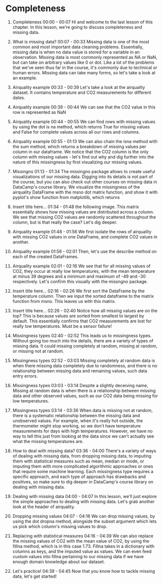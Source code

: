 # Completeness

1. Completeness
00:00 - 00:07
Hi and welcome to the last lesson of this chapter. In this lesson, we're going to discuss completeness and missing data.

2. What is missing data?
00:07 - 00:33
Missing data is one of the most common and most important data cleaning problems. Essentially, missing data is when no data value is stored for a variable in an observation. Missing data is most commonly represented as NA or NaN, but can take on arbitrary values like 0 or dot. Like a lot of the problems that we've seen thus far in the course, it's commonly due to technical or human errors. Missing data can take many forms, so let's take a look at an example.

3. Airquality example
00:33 - 00:39
Let's take a look at the airquality dataset. It contains temperature and CO2 measurements for different dates.

4. Airquality example
00:39 - 00:44
We can see that the CO2 value in this row is represented as NaN

5. Airquality example
00:44 - 00:55
We can find rows with missing values by using the dot is na method, which returns True for missing values and False for complete values across all our rows and columns.

6. Airquality example
00:55 - 01:13
We can also chain the isna method with the sum method, which returns a breakdown of missing values per column in our dataframe. We notice that the CO2 column is the only column with missing values - let's find out why and dig further into the nature of this missingness by first visualizing our missing values.

7. Missingno
01:13 - 01:34
The missingno package allows to create useful visualizations of our missing data. Digging into its details is not part of the course, but you can also check out other courses on missing data in DataCamp's course library. We visualize the missingness of the airquality DataFrame with the msno dot matrix function, and show it with pyplot's show function from matplotlib, which returns

8. Insert title here...
01:34 - 01:48
the following image. This matrix essentially shows how missing values are distributed across a column. We see that missing CO2 values are randomly scattered throughout the column, but is that really the case? Let's dig deeper.

9. Airquality example
01:48 - 01:56
We first isolate the rows of airquality with missing CO2 values in one DataFrame, and complete CO2 values in another.

10. Airquality example
01:56 - 02:01
Then, let's use the describe method on each of the created DataFrames.

11. Airquality example
02:01 - 02:16
We see that for all missing values of CO2, they occur at really low temperatures, with the mean temperature at minus 39 degrees and a minimum and maximum of -49 and -30 respectively. Let's confirm this visually with the missngno package.

12. Insert title here...
02:16 - 02:26
We first sort the DataFrame by the temperature column. Then we input the sorted dataframe to the matrix function from msno. This leaves us with this matrix.

13. Insert title here...
02:26 - 02:40
Notice how all missing values are on the top? This is because values are sorted from smallest to largest by default. This essentially confirms that CO2 measurements are lost for really low temperatures. Must be a sensor failure!

14. Missingness types
02:40 - 02:52
This leads us to missingness types. Without going too much into the details, there are a variety of types of missing data. It could missing completely at random, missing at random, or missing not at random.

15. Missingness types
02:52 - 03:03
Missing completely at random data is when there missing data completely due to randomness, and there is no relationship between missing data and remaining values, such data entry errors.

16. Missingness types
03:03 - 03:14
Despite a slightly deceiving name, Missing at random data is when there is a relationship between missing data and other observed values, such as our CO2 data being missing for low temperatures.

17. Missingness types
03:14 - 03:36
When data is missing not at random, there is a systematic relationship between the missing data and unobserved values. For example, when it's really hot outside, the thermometer might stop working, so we don't have temperature measurements for days with high temperatures. However, we have no way to tell this just from looking at the data since we can't actually see what the missing temperatures are.

18. How to deal with missing data?
03:36 - 04:00
There's a variety of ways of dealing with missing data, from dropping missing data, to imputing them with statistical measures such as mean, median or mode, or imputing them with more complicated algorithmic approaches or ones that require some machine learning. Each missingness type requires a specific approach, and each type of approach has drawbacks and positives, so make sure to dig deeper in DataCamp's course library on dealing with missing data.

19. Dealing with missing data
04:00 - 04:07
In this lesson, we'll just explore the simple approaches to dealing with missing data. Let's grab another look at the header of airquality.

20. Dropping missing values
04:07 - 04:16
We can drop missing values, by using the dot dropna method, alongside the subset argument which lets us pick which column's missing values to drop.

21. Replacing with statistical measures
04:16 - 04:39
We can also replace the missing values of CO2 with the mean value of CO2, by using the fillna method, which is in this case 1.73. Fillna takes in a dictionary with columns as keys, and the imputed value as values. We can even feed custom values into fillna pertaining to our missing data if we have enough domain knowledge about our dataset.

22. Let's practice!
04:39 - 04:45
Now that you know how to tackle missing data, let's get started!

